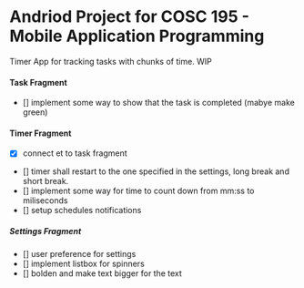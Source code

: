# Andriod Project for COSC 195 - Mobile Application Programming

Timer App for tracking tasks with chunks of time. WIP

#### Task Fragment

- [] implement some way to show that the task is completed (mabye make green)

#### Timer Fragment

- [x] connect et to task fragment
- [] timer shall restart to the one specified in the settings, long break and short break.
- [] implement some way for time to count down from mm:ss to miliseconds
- [] setup schedules notifications

##### Settings Fragment

- [] user preference for settings
- [] implement listbox for spinners
- [] bolden and make text bigger for the text

